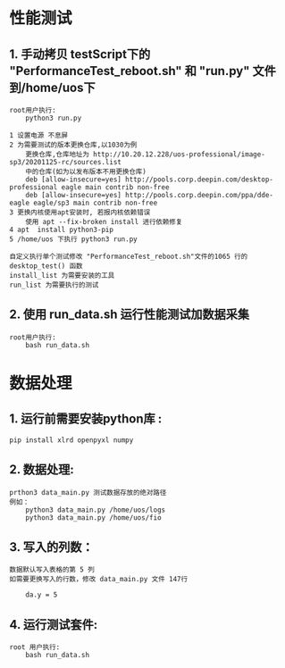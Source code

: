 # 性能测试

## 1. 手动拷贝 testScript下的 "PerformanceTest_reboot.sh" 和 "run.py" 文件到/home/uos下
    
    root用户执行:
        python3 run.py
        
    1 设置电源 不息屏
    2 为需要测试的版本更换仓库,以1030为例
        更换仓库,仓库地址为 http://10.20.12.228/uos-professional/image-sp3/20201125-rc/sources.list 
        中的仓库(如为以发布版本不用更换仓库)
        deb [allow-insecure=yes] http://pools.corp.deepin.com/desktop-professional eagle main contrib non-free
        deb [allow-insecure=yes] http://pools.corp.deepin.com/ppa/dde-eagle eagle/sp3 main contrib non-free
    3 更换内核使用apt安装时, 若报内核依赖错误
        使用 apt --fix-broken install 进行依赖修复
    4 apt  install python3-pip
    5 /home/uos 下执行 python3 run.py
    
    自定义执行单个测试修改 "PerformanceTest_reboot.sh"文件的1065 行的 desktop_test() 函数
    install_list 为需要安装的工具
    run_list 为需要执行的测试
    
## 2. 使用 run_data.sh 运行性能测试加数据采集
    
    root用户执行: 
        bash run_data.sh
    
# 数据处理

## 1. 运行前需要安装python库 :


    pip install xlrd openpyxl numpy


## 2. 数据处理:


    prthon3 data_main.py 测试数据存放的绝对路径
    例如：
        python3 data_main.py /home/uos/logs
        python3 data_main.py /home/uos/fio


## 3. 写入的列数：

    数据默认写入表格的第 5 列
    如需要更换写入的行数，修改 data_main.py 文件 147行

        da.y = 5
        
## 4. 运行测试套件:
    
    root 用户执行:
        bash run_data.sh